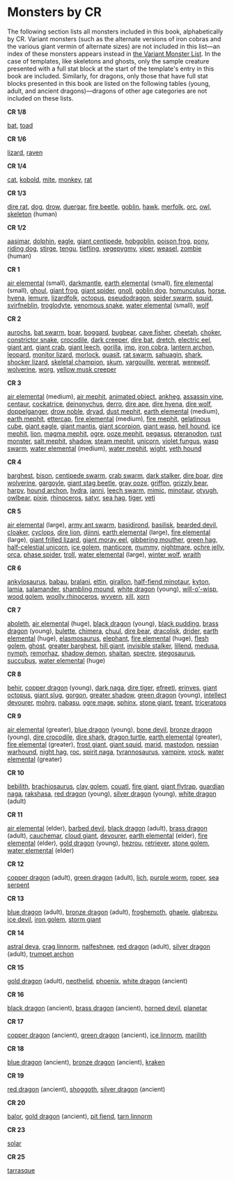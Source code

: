 # Monsters by CR

The following section lists all monsters included in this book, alphabetically by CR. Variant monsters (such as the alternate versions of iron cobras and the various giant vermin of alternate sizes) are not included in this list—an index of these monsters appears instead in [the Variant Monster List](variantMonsterIndex.md). In the case of templates, like skeletons and ghosts, only the sample creature presented with a full stat block at the start of the template's entry in this book are included. Similarly, for dragons, only those that have full stat blocks presented in this book are listed on the following tables (young, adult, and ancient dragons)—dragons of other age categories are not included on these lists.

**CR 1/8**

[bat](familiar.md#_bat), [toad](familiar.md#_toad)

**CR 1/6**

[lizard](familiar.md#_lizard), [raven](familiar.md#_raven)

**CR 1/4**

[cat](familiar.md#_cat), [kobold](kobold.md#_kobold), [mite](mite.md#_mite), [monkey](familiar.md#_monkey), [rat](familiar.md#_rat)

**CR 1/3**

[dire rat](rat.md#_rat-dire), [dog](dog.md#_dog), [drow](drow.md#_drow), [duergar](duergar.md#_duergar), [fire beetle](beetle.md#_beetle-fire), [goblin](goblin.md#_goblin), [hawk](familiar.md#_hawk), [merfolk](merfolk.md#_merfolk), [orc](orc.md#_orc), [owl](familiar.md#_owl), [skeleton](skeleton.md#_skeleton) (human)

**CR 1/2**

[aasimar](aasimar.md#_aasimar), [dolphin](dolphin.md#_dolphin), [eagle](eagle.md#_eagle), [giant centipede](centipede.md#_centipede-giant), [hobgoblin](hobgoblin.md#_hobgoblin), [poison frog](frog.md#_frog-poison), [pony](horse.md#_horse-pony), [riding dog](dog.md#_dog-riding), [stirge](stirge.md#_stirge), [tengu](tengu.md#_tengu), [tiefling](tiefling.md#_tiefling), [vegepygmy](vegepygmy.md#_vegepygmy), [viper](familiar.md#_viper), [weasel](familiar.md#_weasel), [zombie](zombie.md#_zombie) (human)

**CR 1**

[air elemental](elemental.md#_elemental-air) (small), [darkmantle](darkmantle.md#_darkmantle), [earth elemental](elemental.md#_elemental-earth) (small), [fire elemental](elemental.md#_elemental-fire) (small), [ghoul](ghoul.md#_ghoul), [giant frog](frog.md#_frog-giant), [giant spider](spider.md#_spider-giant), [gnoll](gnoll.md#_gnoll), [goblin dog](goblinDog.md#_goblin-dog), [homunculus](homunculus.md#_homunculus), [horse](horse.md#_horse), [hyena](hyena.md#_hyena), [lemure](devil.md#_devil-lemure), [lizardfolk](lizardfolk.md#_lizardfolk), [octopus](octopus.md#_octopus), [pseudodragon](pseudodragon.md#_pseudodragon), [spider swarm](spider.md#_spider-swarm), [squid](squid.md#_squid), [svirfneblin](svirfneblin.md#_svirfneblin), [troglodyte](troglodyte.md#_troglodyte), [venomous snake](snake.md#_snake-venomous), [water elemental](elemental.md#_elemental-water) (small), [wolf](wolf.md#_wolf)

**CR 2**

[aurochs](herdAnimal.md#_herd-animal-aurochs), [bat swarm](bat.md#_bat-swarm), [boar](boar.md#_boar), [boggard](boggard.md#_boggard), [bugbear](bugbear.md#_bugbear), [cave fisher](caveFisher.md#_cave-fisher), [cheetah](cat.md#_cat-cheetah), [choker](choker.md#_choker), [constrictor snake](snake.md#_snake-constrictor), [crocodile](crocodile.md#_crocodile), [dark creeper](darkCreeper.md#_dark-creeper), [dire bat](bat.md#_bat-dire), [dretch](demon.md#_demon-dretch), [electric eel](eel.md#_eel-electric), [giant ant](ant.md#_ant-giant), [giant crab](crab.md#_crab-giant), [giant leech](leech.md#_leech-giant), [gorilla](ape.md#_ape-gorilla), [imp](devil.md#_devil-imp), [iron cobra](ironCobra.md#_iron-cobra), [lantern archon](archon.md#_archon-lantern), [leopard](cat.md#_cat-leopard), [monitor lizard](lizard.md#_lizard-monitor), [morlock](morlock.md#_morlock), [quasit](demon.md#_demon-quasit), [rat swarm](rat.md#_rat-swarm), [sahuagin](sahuagin.md#_sahuagin), [shark](shark.md#_shark), [shocker lizard](shockerLizard.md#_shocker-lizard), [skeletal champion](skeletalChampion.md#_skeletal-champion), [skum](skum.md#_skum), [vargouille](vargouille.md#_vargouille), [wererat](lycanthrope.md#_lycanthrope-wererat), [werewolf](lycanthrope.md#_lycanthrope-werewolf), [wolverine](wolverine.md#_wolverine), [worg](worg.md#_worg), [yellow musk creeper](yellowMuskCreeper.md#_yellow-musk-creeper)

**CR 3**

[air elemental](elemental.md#_elemental-air) (medium), [air mephit](mephit.md#_mephit), [animated object](animatedObject.md#_animated-object), [ankheg](ankheg.md#_ankheg), [assassin vine](assassinVine.md#_assassin-vine), [centaur](centaur.md#_centaur), [cockatrice](cockatrice.md#_cockatrice), [deinonychus](dinosaur.md#_dinosaur-deinonychus), [derro](derro.md#_derro), [dire ape](ape.md#_ape-dire), [dire hyena](hyena.md#_hyena-dire), [dire wolf](wolf.md#_wolf-dire), [doppelganger](doppelganger.md#_doppelganger), [drow noble](drow.md#_drowNoble), [dryad](dryad.md#_dryad), [dust mephit](mephit.md#_mephit), [earth elemental](elemental.md#_elemental-earth) (medium), [earth mephit](mephit.md#_mephit), [ettercap](ettercap.md#_ettercap), [fire elemental](elemental.md#_elemental-fire) (medium), [fire mephit](mephit.md#_mephit), [gelatinous cube](gelatinousCube.md#_gelatinous-cube), [giant eagle](eagle.md#_eagle-giant), [giant mantis](mantis.md#_mantis-giant), [giant scorpion](scorpion.md#_scorpion-giant), [giant wasp](wasp.md#_wasp-giant), [hell hound](hellHound.md#_hell-hound), [ice mephit](mephit.md#_mephit), [lion](lion.md#_lion), [magma mephit](mephit.md#_mephit), [ogre](ogre.md#_ogre), [ooze mephit](mephit.md#_mephit), [pegasus](pegasus.md#_pegasus), [pteranodon](dinosaur.md#_dinosaur-pteranodon), [rust monster](rustMonster.md#_rust-monster), [salt mephit](mephit.md#_mephit), [shadow](shadow.md#_shadow), [steam mephit](mephit.md#_mephit), [unicorn](unicorn.md#_unicorn), [violet fungus](violetFungus.md#_violet-fungus), [wasp swarm](wasp.md#_wasp-swarm), [water elemental](elemental.md#_elemental-water) (medium), [water mephit](mephit.md#_mephit), [wight](wight.md#_wight), [yeth hound](yethHound.md#_yeth-hound)

**CR 4**

[barghest](barghest.md#_barghest), [bison](herdAnimal.md#_herd-animal-bison), [centipede swarm](centipede.md#_centipede-swarm), [crab swarm](crab.md#_crab-swarm), [dark stalker](darkStalker.md#_dark-stalker), [dire boar](boar.md#_boar-dire), [dire wolverine](wolverine.md#_wolverine-dire), [gargoyle](gargoyle.md#_gargoyle), [giant stag beetle](beetle.md#_beetle-giant), [gray ooze](grayOoze.md#_gray-ooze), [griffon](griffon.md#_griffon), [grizzly bear](bear.md#_bear-grizzly), [harpy](harpy.md#_harpy), [hound archon](archon.md#_archon-hound), [hydra](hydra.md#_hydra), [janni](genie.md#_genie-janni), [leech swarm](leech.md#_leech-swarm), [mimic](mimic.md#_mimic), [minotaur](minotaur.md#_minotaur), [otyugh](otyugh.md#_otyugh), [owlbear](owlbear.md#_owlbear), [pixie](pixie.md#_pixie), [rhinoceros](rhinoceros.md#_rhinoceros), [satyr](satyr.md#_satyr), [sea hag](seaHag.md#_sea-hag), [tiger](tiger.md#_tiger), [yeti](yeti.md#_yeti)

**CR 5**

[air elemental](elemental.md#_elemental-air) (large), [army ant swarm](ant.md#_army-ant-swarm), [basidirond](basidirond.md#_basidirond), [basilisk](basilisk.md#_basilisk), [bearded devil](devil.md#_devil-bearded), [cloaker](cloaker.md#_cloaker), [cyclops](cyclops.md#_cyclops), [dire lion](lion.md#_lion-dire), [djinni](genie.md#_genie-djinni), [earth elemental](elemental.md#_elemental-earth) (large), [fire elemental](elemental.md#_elemental-fire) (large), [giant frilled lizard](lizard.md#_lizard-giant-frilled), [giant moray eel](eel.md#_eel-giant-moray), [gibbering mouther](gibberingMouther.md#_gibbering-mouther), [green hag](greenHag.md#_green-hag), [half-celestial unicorn](halfCelestial.md#_half-celestial), [ice golem](golem.md#_golem-ice), [manticore](manticore.md#_manticore), [mummy](mummy.md#_mummy), [nightmare](nightmare.md#_nightmare), [ochre jelly](ochreJelly.md#_ochre-jelly), [orca](dolphin.md#_dolphin-orca), [phase spider](phaseSpider.md#_phase-spider), [troll](troll.md#_troll), [water elemental](elemental.md#_elemental-water) (large), [winter wolf](worg.md#_worg-winter-wolf), [wraith](wraith.md#_wraith)

**CR 6**

[ankylosaurus](dinosaur.md#_dinosaur-ankylosaurus), [babau](demon.md#_demon-babau), [bralani](azata.md#_azata-bralani), [ettin](ettin.md#_ettin), [girallon](girallon.md#_girallon), [half-fiend minotaur](halfFiend.md#_half-fiend), [kyton](kyton.md#_kyton), [lamia](lamia.md#_lamia), [salamander](salamander.md#_salamander), [shambling mound](shamblingMound.md#_shambling-mound), [white dragon](dragon.md#_chromatic-dragon-white) (young), [will-o'-wisp](willOWisp.md#_will-o-wisp), [wood golem](golem.md#_golem-wood), [woolly rhinoceros](rhinoceros.md#_rhinoceros-woolly), [wyvern](wyvern.md#_wyvern), [xill](xill.md#_xill), [xorn](xorn.md#_xorn)

**CR 7**

[aboleth](aboleth.md#_aboleth), [air elemental](elemental.md#_elemental-air) (huge), [black dragon](dragon.md#_chromatic-dragon-black) (young), [black pudding](blackPudding.md#_black-pudding), [brass dragon](dragon.md#_metallic-dragon-brass) (young), [bulette](bulette.md#_bulette), [chimera](chimera.md#_chimera), [chuul](chuul.md#_chuul), [dire bear](bear.md#_bear-dire), [dracolisk](halfDragon.md#_half-dragon), [drider](drider.md#_drider), [earth elemental](elemental.md#_elemental-earth) (huge), [elasmosaurus](dinosaur.md#_dinosaur-elasmosaurus), [elephant](elephant.md#_elephant), [fire elemental](elemental.md#_elemental-fire) (huge), [flesh golem](golem.md#_golem-flesh), [ghost](ghost.md#_ghost), [greater barghest](barghest.md#_greater-barghest), [hill giant](giant.md#_giant-hill), [invisible stalker](invisibleStalker.md#_invisible-stalker), [lillend](azata.md#_azata-lillend), [medusa](medusa.md#_medusa), [nymph](nymph.md#_nymph), [remorhaz](remorhaz.md#_remorhaz), [shadow demon](demon.md#_demon-shadow), [shaitan](genie.md#_genie-shaitan), [spectre](spectre.md#_spectre), [stegosaurus](dinosaur.md#_dinosaur-stegosaurus), [succubus](demon.md#_demon-succubus), [water elemental](elemental.md#_elemental-water) (huge)

**CR 8**

[behir](behir.md#_behir), [copper dragon](dragon.md#_metallic-dragon-copper) (young), [dark naga](naga.md#_naga-dark), [dire tiger](tiger.md#_tiger-dire), [efreeti](genie.md#_genie-efreeti), [erinyes](devil.md#_devil-erinyes), [giant octopus](octopus.md#_octopus-giant), [giant slug](slug.md#_slug-giant), [gorgon](gorgon.md#_gorgon), [greater shadow](shadow.md#_shadow-greater), [green dragon](dragon.md#_chromatic-dragon-green) (young), [intellect devourer](intellectDevourer.md#_intellect-devourer), [mohrg](mohrg.md#_mohrg), [nabasu](demon.md#_demon-nabasu), [ogre mage](oni.md#_oni-ogre-mage), [sphinx](sphinx.md#_sphinx), [stone giant](giant.md#_giant-stone), [treant](treant.md#_treant), [triceratops](dinosaur.md#_dinosaur-triceratops)

**CR 9**

[air elemental](elemental.md#_elemental-air) (greater), [blue dragon](dragon.md#_chromatic-dragon-blue) (young), [bone devil](devil.md#_devil-bone), [bronze dragon](dragon.md#_metallic-dragon-bronze) (young), [dire crocodile](crocodile.md#_crocodile-dire), [dire shark](shark.md#_shark-dire), [dragon turtle](dragonTurtle.md#_dragon-turtle), [earth elemental](elemental.md#_elemental-earth) (greater), [fire elemental](elemental.md#_elemental-fire) (greater), [frost giant](giant.md#_giant-frost), [giant squid](squid.md#_squid-giant), [marid](genie.md#_genie-marid), [mastodon](elephant.md#_elephant-mastodon), [nessian warhound](hellHound.md#_hell-hound-nessian), [night hag](nightHag.md#_night-hag), [roc](roc.md#_roc), [spirit naga](naga.md#_naga-spirit), [tyrannosaurus](dinosaur.md#_dinosaur-tyrannosaurus), [vampire](vampire.md#_vampire), [vrock](demon.md#_demon-vrock), [water elemental](elemental.md#_elemental-water) (greater)

**CR 10**

[bebilith](bebilith.md#_bebilith), [brachiosaurus](dinosaur.md#_dinosaur-brachiosaurus), [clay golem](golem.md#_golem-clay), [couatl](couatl.md#_couatl), [fire giant](giant.md#_giant-fire), [giant flytrap](flytrap.md#_flytrap-giant), [guardian naga](naga.md#_naga-guardian), [rakshasa](rakshasa.md#_rakshasa), [red dragon](dragon.md#_chromatic-dragon-red) (young), [silver dragon](dragon.md#_metallic-dragon-silver) (young), [white dragon](dragon.md#_chromatic-dragon-white) (adult)

**CR 11**

[air elemental](elemental.md#_elemental-air) (elder), [barbed devil](devil.md#_devil-barbed), [black dragon](dragon.md#_chromatic-dragon-black) (adult), [brass dragon](dragon.md#_metallic-dragon-brass) (adult), [cauchemar](nightmare.md#_nightmare-cauchemar), [cloud giant](giant.md#_giant-cloud), [devourer](devourer.md#_devourer), [earth elemental](elemental.md#_elemental-earth) (elder), [fire elemental](elemental.md#_elemental-fire) (elder), [gold dragon](dragon.md#_metallic-dragon-gold) (young), [hezrou](demon.md#_demon-hezrou), [retriever](retriever.md#_retriever), [stone golem](golem.md#_golem-stone), [water elemental](elemental.md#_elemental-water) (elder)

**CR 12**

[copper dragon](dragon.md#_metallic-dragon-copper) (adult), [green dragon](dragon.md#_chromatic-dragon-green) (adult), [lich](lich.md#_lich), [purple worm](purpleWorm.md#_purple-worm), [roper](roper.md#_roper), [sea serpent](seaSerpent.md#_sea-serpent)

**CR 13**

[blue dragon](dragon.md#_chromatic-dragon-blue) (adult), [bronze dragon](dragon.md#_metallic-dragon-bronze) (adult), [froghemoth](froghemoth.md#_froghemoth), [ghaele](azata.md#_azata-ghaele), [glabrezu](demon.md#_demon-glabrezu), [ice devil](devil.md#_devil-ice), [iron golem](golem.md#_golem-iron), [storm giant](giant.md#_giant-storm)

**CR 14**

[astral deva](angel.md#_angel-astral-deva), [crag linnorm](linnorm.md#_linnorm-crag), [nalfeshnee](demon.md#_demon-nalfeshnee), [red dragon](dragon.md#_chromatic-dragon-red) (adult), [silver dragon](dragon.md#_metallic-dragon-silver) (adult), [trumpet archon](archon.md#_archon-trumpet)

**CR 15**

[gold dragon](dragon.md#_metallic-dragon-gold) (adult), [neothelid](neothelid.md#_neothelid), [phoenix](phoenix.md#_phoenix), [white dragon](dragon.md#_chromatic-dragon-white) (ancient)

**CR 16**

[black dragon](dragon.md#_chromatic-dragon-black) (ancient), [brass dragon](dragon.md#_metallic-dragon-brass) (ancient), [horned devil](devil.md#_devil-horned), [planetar](angel.md#_angel-planetar)

**CR 17**

[copper dragon](dragon.md#_metallic-dragon-copper) (ancient), [green dragon](dragon.md#_chromatic-dragon-green) (ancient), [ice linnorm](linnorm.md#_linnorm-ice), [marilith](demon.md#_demon-marilith)

**CR 18**

[blue dragon](dragon.md#_chromatic-dragon-blue) (ancient), [bronze dragon](dragon.md#_metallic-dragon-bronze) (ancient), [kraken](kraken.md#_kraken)

**CR 19**

[red dragon](dragon.md#_chromatic-dragon-red) (ancient), [shoggoth](shoggoth.md#_shoggoth), [silver dragon](dragon.md#_metallic-dragon-silver) (ancient)

**CR 20**

[balor](demon.md#_demon-balor), [gold dragon](dragon.md#_metallic-dragon-gold) (ancient), [pit fiend](devil.md#_devil-pit-fiend), [tarn linnorm](linnorm.md#_linnorm-tarn)

**CR 23**

[solar](angel.md#_angel-solar)

**CR 25**

[tarrasque](tarrasque.md#_tarrasque)

